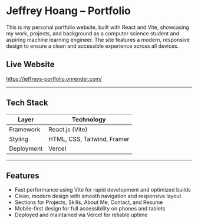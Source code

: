 # Jeffrey Hoang – Portfolio

This is my personal portfolio website, built with React and Vite, showcasing my work, projects, and background as a computer science student and aspiring machine learning engineer. The site features a modern, responsive design to ensure a clean and accessible experience across all devices.

## Live Website

https://jeffreys-portfolio.onrender.com/

---

## Tech Stack

| Layer       | Technology        |
|-------------|-------------------|
| Framework   | React.js (Vite)   |
| Styling     | HTML, CSS, Tailwind, Framer       |
| Deployment  | Vercel            |

---

## Features

- Fast performance using Vite for rapid development and optimized builds  
- Clean, modern design with smooth navigation and responsive layout  
- Sections for Projects, Skills, About Me, Contact, and Resume  
- Mobile-first design for full accessibility on phones and tablets  
- Deployed and maintained via Vercel for reliable uptime
